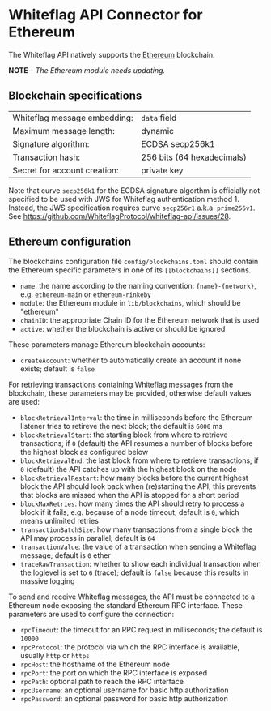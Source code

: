 # Whiteflag API Connector for Ethereum

The Whiteflag API natively supports the [Ethereum](https://www.ethereum.org/)
blockchain.

**NOTE** - *The Ethereum module needs updating.*

## Blockchain specifications

|                                |              |
|--------------------------------|--------------|
| Whiteflag message embedding:   | `data` field |
| Maximum message length:        | dynamic      |
| Signature algorithm:           | ECDSA secp256k1 |
| Transaction hash:              | 256 bits (64 hexadecimals) |
| Secret for account creation:   | private key  |

Note that curve `secp256k1` for the ECDSA signature algorthm is officially not
specified to be used with JWS for Whiteflag authentication method 1. Instead,
the JWS specification requires curve `secp256r1` a.k.a. `prime256v1`. See
https://github.com/WhiteflagProtocol/whiteflag-api/issues/28.

## Ethereum configuration

The blockchains configuration file `config/blockchains.toml` should contain
the Ethereum specific parameters in one of its `[[blockchains]]` sections.

* `name`: the name according to the naming convention: `{name}-{network}`, e.g. `ethereum-main` or `ethereum-rinkeby`
* `module`: the Ethereum module in `lib/blockchains`, which should be "ethereum"
* `chainID`: the appropriate Chain ID for the Ethereum network that is used
* `active`: whether the blockchain is active or should be ignored

These parameters manage Ethereum blockchain accounts:

* `createAccount`: whether to automatically create an account if none exists; default is `false`

For retrieving transactions containing Whiteflag messages from the blockchain,
these parameters may be provided, otherwise default values are used:

* `blockRetrievalInterval`: the time in milliseconds before the Ethereum listener tries to retireve the next block; the default is `6000` ms
* `blockRetrievalStart`: the starting block from where to retrieve transactions; if `0` (default) the API resumes a number of blocks before the highest block as configured below
* `blockRetrievalEnd`: the last block from where to retrieve transactions; if `0` (default) the API catches up with the highest block on the node
* `blockRetrievalRestart`: how many blocks before the current highest block the API should look back when (re)starting the API; this prevents that blocks are missed when the API is stopped for a short period
* `blockMaxRetries`: how many times the API should retry to process a block if it fails, e.g. because of a node timeout; default is `0`, which means unlimited retries
* `transactionBatchSize`: how many transactions from a single block the API may process in parallel; default is `64`
* `transactionValue`: the value of a transaction when sending a Whiteflag message; default is `0` ether
* `traceRawTransaction`: whether to show each individual transaction when the loglevel is set to `6` (trace); default is `false` because this results in massive logging

To send and receive Whiteflag messages, the API must be connected to a Ethereum
node exposing the standard Ethereum RPC interface. These parameters are used to
configure the connection:

* `rpcTimeout`: the timeout for an RPC request in milliseconds; the default is `10000`
* `rpcProtocol`: the protocol via which the RPC interface is available, usually `http` or `https`
* `rpcHost`: the hostname of the Ethereum node
* `rpcPort`: the port on which the RPC interface is exposed
* `rpcPath`: optional path to reach the RPC interface
* `rpcUsername`: an optional username for basic http authorization
* `rpcPassword`: an optional password for basic http authorization
